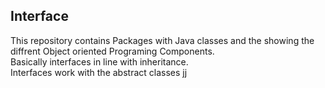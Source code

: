 ## Interface
This repository contains
Packages with Java classes and the showing the diffrent Object oriented Programing Components.<br />
Basically interfaces in line with inheritance. <br />
Interfaces work with the abstract classes
jj

